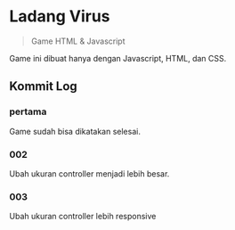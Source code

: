 # Ladang Virus
> Game HTML & Javascript

Game ini dibuat hanya dengan Javascript, HTML, dan CSS.

## Kommit Log

### pertama
Game sudah bisa dikatakan selesai.

### 002
Ubah ukuran controller menjadi lebih besar.

### 003
Ubah ukuran controller lebih responsive